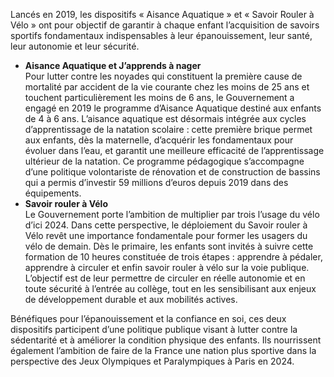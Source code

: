 <p id="brief">
Lancés en 2019, les dispositifs «&nbsp;Aisance Aquatique&nbsp;» et «&nbsp;Savoir Rouler à Vélo&nbsp;»  ont pour objectif de garantir à chaque enfant l’acquisition de savoirs sportifs fondamentaux indispensables à leur épanouissement, leur santé, leur autonomie et leur sécurité. 
</p>

<p>
  <ul>
    <li>
      <b>Aisance Aquatique et J’apprends à nager</b><br>
Pour lutter contre les noyades qui constituent la première cause de mortalité par accident de la vie courante chez les moins de 25 ans et touchent particulièrement les moins de 6 ans, le Gouvernement a engagé en 2019 le programme d’Aisance Aquatique destiné aux enfants de 4 à 6 ans. L’aisance aquatique est désormais intégrée aux cycles d’apprentissage de la natation scolaire&nbsp;: cette première brique permet aux enfants, dès la maternelle, d’acquérir les fondamentaux pour évoluer dans l’eau, et garantit une meilleure efficacité de l’apprentissage ultérieur de la natation. Ce programme pédagogique s’accompagne d’une politique volontariste de rénovation et de construction de bassins qui a permis d’investir 59 millions d’euros depuis 2019 dans des équipements. 
    </li>
    <li>
      <b>Savoir rouler à Vélo</b><br>
Le Gouvernement porte l’ambition de multiplier par trois l’usage du vélo d’ici 2024. Dans cette perspective, le déploiement du Savoir rouler à Vélo revêt une importance fondamentale pour former les usagers du vélo de demain. Dès le primaire, les enfants sont invités à suivre cette formation de 10 heures constituée de trois étapes : apprendre à pédaler, apprendre à circuler et enfin savoir rouler à vélo sur la voie publique. L’objectif est de leur permettre de circuler en réelle autonomie et en toute sécurité à l’entrée au collège, tout en les sensibilisant aux enjeux de développement durable et aux mobilités actives. 
    </li>
  </ul>
</p>

<p>
  Bénéfiques pour l’épanouissement et la confiance en soi, ces deux dispositifs participent d’une politique publique visant à lutter contre la sédentarité et à améliorer la condition physique des enfants. Ils nourrissent également l’ambition de faire de la France une nation plus sportive dans la perspective des Jeux Olympiques et Paralympiques à Paris en 2024.
</p>

